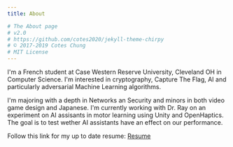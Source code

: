 ```yaml
---
title: About

# The About page
# v2.0
# https://github.com/cotes2020/jekyll-theme-chirpy
# © 2017-2019 Cotes Chung
# MIT License
---
```


I'm a French student at Case Western Reserve University, Cleveland OH in Computer Science.
I'm interested in cryptography, Capture The Flag, AI and particularly adversarial Machine Learning algorithms.

I'm majoring with a depth in Networks an Security and minors in both video game design and Japanese.
I'm currently working with Dr. Ray on an experiment on AI assisants in motor learning using Unity and OpenHaptics.
The goal is to test wether AI assistants have an effect on our performance.

Follow this link for my up to date resume:
[Resume](http://susanou.github.io/data/resumeCVEn.pdf)

